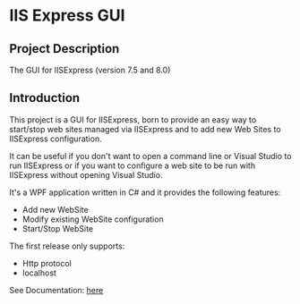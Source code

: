 # IIS Express GUI

## Project Description

The GUI for IISExpress (version 7.5 and 8.0)


## Introduction

This project is a GUI for IISExpress, born to provide an easy way to start/stop web sites managed via IISExpress and to add new Web Sites to IISExpress configuration.

It can be useful if you don't want to open a command line or Visual Studio to run IISExpress or if you want to configure a web site to be run with IISExpress without opening Visual Studio.

It's a WPF application written in C# and it provides the following features:


- Add new WebSite
- Modify existing WebSite configuration
- Start/Stop WebSite

The first release only supports:

- Http protocol
- localhost 


See Documentation: [here](https://ilmatte.github.io/IISExpressGUI/)
